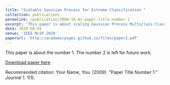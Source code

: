 ```yaml
---
title: "Scalable Gaussian Process for Extreme Classification "
collection: publications
permalink: /publication/2009-10-01-paper-title-number-1
excerpt: 'This paper is about scaling Gaussian Process Multiclass Classification where the number of classes is very large.'
date: 2020-08-01
venue: 'IEEE MLSP 2020'
paperurl: 'http://academicpages.github.io/files/paper1.pdf'
---
```

This paper is about the number 1. The number 2 is left for future work.

[Download paper here](http://academicpages.github.io/files/paper1.pdf)

Recommended citation: Your Name, You. (2009). "Paper Title Number 1." <i>Journal 1</i>. 1(1).
